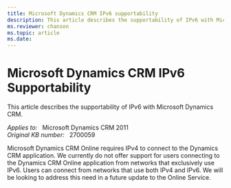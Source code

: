 ```yaml
---
title: Microsoft Dynamics CRM IPv6 supportability
description: This article describes the supportability of IPv6 with Microsoft Dynamics CRM.
ms.reviewer: chanson
ms.topic: article
ms.date: 
---
```

# Microsoft Dynamics CRM IPv6 Supportability

This article describes the supportability of IPv6 with Microsoft Dynamics CRM.

_Applies to:_ &nbsp; Microsoft Dynamics CRM 2011  
_Original KB number:_ &nbsp; 2700059

Microsoft Dynamics CRM Online requires IPv4 to connect to the Dynamics CRM application. We currently do not offer support for users connecting to the Dynamics CRM Online application from networks that exclusively use IPv6. Users can connect from networks that use both IPv4 and IPv6. We will be looking to address this need in a future update to the Online Service.
